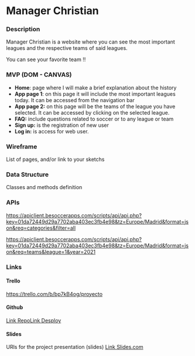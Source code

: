 # Manager Christian

### Description

Manager Christian is a website where you can see the most important leagues and the respective teams of said leagues.

You can see your favorite team !!

### MVP (DOM - CANVAS)

- **Home**: page where I will make a brief explanation about the history
- **App page 1**: on this page it will include the most important leagues today. It can be accessed from the navigation bar
- **App page 2:** on this page will be the teams of the league you have selected. It can be accessed by clicking on the selected league.
- **FAQ:** include questions related to soccer or to any league or team
- **Sign up:** is the registration of new user
- **Log in:** is access for web user.

### Wireframe

List of pages, and/or link to your sketchs

### Data Structure

Classes and methods definition

### APIs

https://apiclient.besoccerapps.com/scripts/api/api.php?key=01da72449d29a7702aba403ec3fb4e98&tz=Europe/Madrid&format=json&req=categories&filter=all

https://apiclient.besoccerapps.com/scripts/api/api.php?key=01da72449d29a7702aba403ec3fb4e98&tz=Europe/Madrid&format=json&req=teams&league=1&year=2021

### Links

#### Trello

https://trello.com/b/bp7kB4og/proyecto

#### Github

[Link Repo](https://github.com/Christian2497/Ironhack-Web-App)[Link Desploy](github.com)

#### Slides

URls for the project presentation (slides) [Link Slides.com](http://slides.com/)